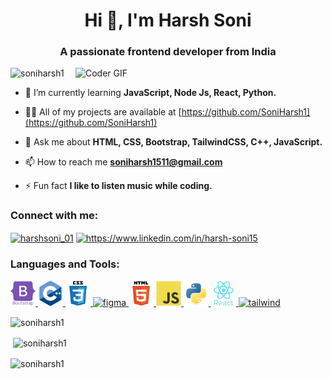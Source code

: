 <h1 align="center">Hi 👋, I'm Harsh Soni</h1>
<h3 align="center">A passionate frontend developer from India</h3>
<img src="https://camo.githubusercontent.com/5ddf73ad3a205111cf8c686f687fc216c2946a75005718c8da5b837ad9de78c9/68747470733a2f2f7468756d62732e6766796361742e636f6d2f4576696c4e657874446576696c666973682d736d616c6c2e676966" alt="Coder GIF" align="right" width="400" border-radius="10px">

<p align="left"> <img src="https://komarev.com/ghpvc/?username=soniharsh1&label=Profile%20views&color=0e75b6&style=flat" alt="soniharsh1" /> </p>


- 🌱 I’m currently learning **JavaScript, Node Js, React, Python.**

- 👨‍💻 All of my projects are available at [https://github.com/SoniHarsh1](https://github.com/SoniHarsh1)

- 💬 Ask me about **HTML, CSS, Bootstrap, TailwindCSS, C++, JavaScript.**

- 📫 How to reach me **soniharsh1511@gmail.com**

- ⚡ Fun fact **I like to listen music while coding.**

<!-- <p align="left"> <a href="https://github.com/ryo-ma/github-profile-trophy"><img src="https://github-profile-trophy.vercel.app/?username=krish2208" alt="krish2208" /></a> </p> -->

<h3 align="left">Connect with me:</h3>
<p align="left">
<a href="https://twitter.com/HarshSoni_01" target="blank"><img align="center" src="https://raw.githubusercontent.com/rahuldkjain/github-profile-readme-generator/master/src/images/icons/Social/twitter.svg" alt="harshsoni_01" height="30" width="40" /></a>
<a href="https://www.linkedin.com/in/harsh-soni15" target="blank"><img align="center" src="https://raw.githubusercontent.com/rahuldkjain/github-profile-readme-generator/master/src/images/icons/Social/linked-in-alt.svg" alt="https://www.linkedin.com/in/harsh-soni15" height="30" width="40" /></a>
</p>

<h3 align="left">Languages and Tools:</h3>
<p align="left"> <a href="https://getbootstrap.com" target="_blank" rel="noreferrer"> <img src="https://raw.githubusercontent.com/devicons/devicon/master/icons/bootstrap/bootstrap-plain-wordmark.svg" alt="bootstrap" width="40" height="40"/> </a> <a href="https://www.w3schools.com/cpp/" target="_blank" rel="noreferrer"> <img src="https://raw.githubusercontent.com/devicons/devicon/master/icons/cplusplus/cplusplus-original.svg" alt="cplusplus" width="40" height="40"/> </a> <a href="https://www.w3schools.com/css/" target="_blank" rel="noreferrer"> <img src="https://raw.githubusercontent.com/devicons/devicon/master/icons/css3/css3-original-wordmark.svg" alt="css3" width="40" height="40"/> </a> <a href="https://www.figma.com/" target="_blank" rel="noreferrer"> <img src="https://www.vectorlogo.zone/logos/figma/figma-icon.svg" alt="figma" width="40" height="40"/> </a> <a href="https://www.w3.org/html/" target="_blank" rel="noreferrer"> <img src="https://raw.githubusercontent.com/devicons/devicon/master/icons/html5/html5-original-wordmark.svg" alt="html5" width="40" height="40"/> </a> <a href="https://developer.mozilla.org/en-US/docs/Web/JavaScript" target="_blank" rel="noreferrer"> <img src="https://raw.githubusercontent.com/devicons/devicon/master/icons/javascript/javascript-original.svg" alt="javascript" width="40" height="40"/> </a> <a href="https://www.python.org" target="_blank" rel="noreferrer"> <img src="https://raw.githubusercontent.com/devicons/devicon/master/icons/python/python-original.svg" alt="python" width="40" height="40"/> </a> <a href="https://reactjs.org/" target="_blank" rel="noreferrer"> <img src="https://raw.githubusercontent.com/devicons/devicon/master/icons/react/react-original-wordmark.svg" alt="react" width="40" height="40"/> </a> <a href="https://tailwindcss.com/" target="_blank" rel="noreferrer"> <img src="https://www.vectorlogo.zone/logos/tailwindcss/tailwindcss-icon.svg" alt="tailwind" width="40" height="40"/> </a> </p>

<p><img align="center" src="https://github-readme-stats.vercel.app/api/top-langs?username=soniharsh1&show_icons=true&locale=en&layout=compact" alt="soniharsh1" /></p>

<p>&nbsp;<img align="center" src="https://github-readme-stats.vercel.app/api?username=soniharsh1&show_icons=true&locale=en" alt="soniharsh1" /></p>

<p><img align="center" src="https://github-readme-streak-stats.herokuapp.com/?user=soniharsh1&" alt="soniharsh1" /></p>
